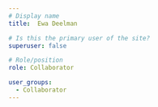 ```yaml
---
# Display name
title:  Ewa Deelman

# Is this the primary user of the site?
superuser: false

# Role/position
role: Collaborator

user_groups:
  - Collaborator
---
```

